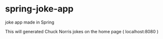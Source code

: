 # spring-joke-app
joke app made in Spring

This will generated Chuck Norris jokes on the home page ( localhost:8080 )
